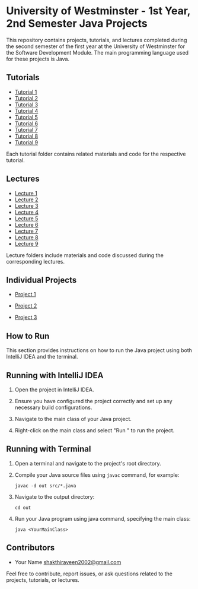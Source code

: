 # University of Westminster - 1st Year, 2nd Semester Java Projects

This repository contains projects, tutorials, and lectures completed during the second semester of the first year at the University of Westminster for the Software Development Module. The main programming language used for these projects is Java.

## Tutorials

- [Tutorial 1](tutorials/tutorial1)
- [Tutorial 2](tutorials/tutorial2)
- [Tutorial 3](tutorials/tutorial3)
- [Tutorial 4](tutorials/tutorial4)
- [Tutorial 5](tutorials/tutorial5)
- [Tutorial 6](tutorials/tutorial6)
- [Tutorial 7](tutorials/tutorial7)
- [Tutorial 8](tutorials/tutorial8)
- [Tutorial 9](tutorials/tutorial9)

Each tutorial folder contains related materials and code for the respective tutorial.

## Lectures

- [Lecture 1](lectures/lecture1)
- [Lecture 2](lectures/lecture2)
- [Lecture 3](lectures/lecture3)
- [Lecture 4](lectures/lecture4)
- [Lecture 5](lectures/lecture5)
- [Lecture 6](lectures/lecture6)
- [Lecture 7](lectures/lecture7)
- [Lecture 8](lectures/lecture8)
- [Lecture 9](lectures/lecture9)

Lecture folders include materials and code discussed during the corresponding lectures.

## Individual Projects

- [Project 1](projects/project1)

- [Project 2](projects/project2)

- [Project 3](projects/project3)

## How to Run

This section provides instructions on how to run the Java project using both IntelliJ IDEA and the terminal.

## Running with IntelliJ IDEA

1. Open the project in IntelliJ IDEA.

2. Ensure you have configured the project correctly and set up any necessary build configurations.

3. Navigate to the main class of your Java project.

4. Right-click on the main class and select "Run <YourMainClass>" to run the project.

## Running with Terminal

1. Open a terminal and navigate to the project's root directory.

2. Compile your Java source files using `javac` command, for example:
   ```shell
   javac -d out src/*.java
   ```
3. Navigate to the output directory:
   ```shell
   cd out
   ```
4. Run your Java program using java command, specifying the main class:
   ```shell
   java <YourMainClass>
   ```



## Contributors

- Your Name <shakthiraveen2002@gmail.com>

Feel free to contribute, report issues, or ask questions related to the projects, tutorials, or lectures.
